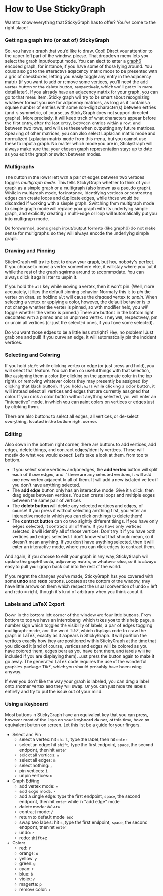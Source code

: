 # How to Use StickyGraph

Want to know everything that StickyGraph has to offer?  You've come to the right place!

### Getting a graph into (or out of) StickyGraph

So, you have a graph that you'd like to draw.  Cool!  Direct your attention to the upper left part of the window, please.  That dropdown menu lets you select the graph input/output mode.  You can elect to enter a [graph6](http://users.cecs.anu.edu.au/~bdm/data/formats.txt) encoded graph, for instance, if you have some of those lying around.  You could also go to the interactive adjacency matrix mode to be presented with a grid of checkboxes, letting you easily toggle any entry in the adjacency matrix (if you want to add or remove some vertices, you'll need the add vertex button or the delete button, respectively, which we'll get to in more detail later).  If you already have an adjacency matrix for your graph, you can go to that menu item.  Sticky graph will try to be smart about recognizing whatever format you use for adjacency matrices, as long as it contains a square number of entries with some non-digit character(s) between entries (and is symmetric, of course, as StickyGraph does not support directed graphs).  More precisely, it will keep track of what characters appear before the first entry, after the last entry, between entries within a row, and between two rows, and will use these when outputting any future matrices.  Speaking of other matrices, you can also select Laplacian matrix mode and normalized Laplacian matrix mode from this menu, but you cannot use these to input a graph.  No matter which mode you are in, StickyGraph will always make sure that your chosen graph representation stays up to date as you edit the graph or switch between modes.

### Multigraphs

The button in the lower left with a pair of edges between two vertices toggles *multigraph mode*.  This tells StickyGraph whether to think of your graph as a simple graph or a multigraph (also known as a pseudo graph).  While in multigraph mode, for instance, identifying vertices or contracting edges can create loops and duplicate edges, while those would be discarded if working with a simple graph.  Switching from multigraph mode to simple graph mode will replace your graph with its underlying simple graph, and explicitly creating a multi-edge or loop will automatically put you into multigraph mode.

Be forewarned, some graph input/output formats (like graph6) do not make sense for multigraphs, so they will always encode the underlying simple graph.

### Drawing and Pinning

StickyGraph will try its best to draw your graph, but hey, nobody's perfect.  If you choose to move a vertex somewhere else, it will stay where you put it while the rest of the graph squirms around to accommodate.  You can always click it again later to unpin it.

If you hold the `alt` key while moving a vertex, then it won't pin.  (Well, more accurately, it flips the default pinning behavior.  Normally this is to *pin* the vertex on drag, so holding `alt` will cause the dragged vertex to *unpin*.  When selecting a vertex or applying a color, however, the default behavior is to not change whether the vertex is pinned, so with modifier held, you *will* toggle whether the vertex is pinned.) There are buttons in the bottom right decorated with a pinned and an unpinned vertex.  They will, respectively, pin or unpin all vertices (or just the selected ones, if you have some selected).

Do you want those edges to be a little less straight?  Hey, no problem!  Just grab one and pull!  If you curve an edge, it will automatically pin the incident vertices.

### Selecting and Coloring

If you hold `shift` while clicking vertex or edge (or just press and hold), you will select that feature.  You can then do useful things with that selection, like assigning them a color (by clicking on the appropriate color in the top right), or removing whatever colors they may presently be assigned (by clicking that black button).  If you hold `shift` while clicking a color button, it will instead select all vertices and edges that are currently assigned that color.  If you click a color button without anything selected, you will enter an "interactive" mode, in which you can paint colors on vertices or edges just by clicking them.

There are also buttons to select all edges, all vertices, or de-select everything, located in the bottom right corner.

### Editing

Also down in the bottom right corner, there are buttons to add vertices, add edges, delete things, and contract edges/identify vertices.  These will mostly do what you would expect!  Let's take a look at them, from top to bottom.

- If you select some vertices and/or edges, the **add vertex** button will split each of those edges, and if there are any selected vertices, it will add one new vertex adjacent to all of them.  It will add a new isolated vertex if you don't have anything selected.
- The **add edge** button only has an interactive mode.  Give it a click, then drag edges between vertices.  You can create loops and multiple edges between the same pair of vertices.
- The **delete button** will delete any selected vertices and edges, of course!  If you press it without selecting anything first, you enter an interactive mode in which you can click on things to delete them!
- The **contract button** can do two slightly different things.  If you have only edges selected, it contracts all of them.  If you have only vertices selected, it will identify all of those vertices.  Don't try it if you have both vertices and edges selected.  I don't know what that should mean, so it doesn't mean anything.  If you don't have anything selected, then it will enter an interactive mode, where you can click edges to contract them.

And again, if you choose to edit your graph in any way, StickyGraph will update the graph6 code, adjacency matrix, or whatever else, so it is always easy to pull your graph back out into the rest of the world.

If you regret the changes you've made, StickyGraph has you covered with some **undo** and **redo** buttons.  Located at the bottom of the window, they have little arrows on them which respect the usual convention of undo = left and redo = right, though it's kind of arbitrary when you think about it.

### Labels and LaTeX Export

Down in the bottom left corner of the window are four little buttons.  From bottom to top we have an interrobang, which takes you to this help page, a number sign which toggles the visibility of labels, a pair of edges toggling multigraph-mode, and the word Ti*k*Z, which displays code to draw the graph in LaTeX, exactly as it appears in StickyGraph.  It will position the vertices exactly how they are positioned within StickyGraph at the time that you clicked it (and of course, vertices and edges will be colored as you have colored them, edges bent as you have bent them, and labels will be included if you are displaying them).  Just press the button again to make it go away.  The generated LaTeX code requires the use of the wonderful graphics package Ti*k*Z, which you should probably have been using anyway.

If ever you don't like the way your graph is labeled, you can drag a label onto another vertex and they will swap.  Or you can just hide the labels entirely and try to put the issue out of your mind.

### Using a Keyboard

Most buttons in StickyGraph have an equivalent key that you can press, however most of the keys on your keyboard do not, at this time, have an equivalent button on screen.  Let this list be a guide for your fingers.

- Select and Pin
  - select a vertex: hit `shift`, type the label, then hit `enter`
  - select an edge: hit `shift`, type the first endpoint, `space`, the second endpoint, then hit `enter`
  - select all vertices: `n`
  - select all edges: `m`
  - select nothing: `,`
  - pin vertices: `i`
  - unpin vertices: `u`
- Graph Editing
  - add vertex mode: `=`
  - add edge mode: `-`
  - add a single edge: type the first endpoint, `space`, the second endpoint, then hit `enter` while in "add edge" mode
  - delete mode: `delete`
  - contract mode: `/`
  - return to default mode: `esc`
  - swap two labels: hit `s`, type the first endpoint, `space`, the second endpoint, then hit `enter`
  - undo: `z`
  - redo:  `shift`+`z`
- Colors
  - red: `r`
  - orange: `o`
  - yellow: `y`
  - green: `g`
  - cyan: `c`
  - blue: `b`
  - violet: `v`
  - magenta: `p`
  - remove color: `x`

